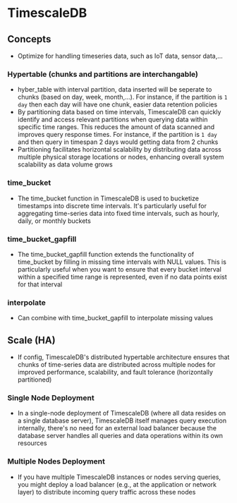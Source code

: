 # TimescaleDB

## Concepts
- Optimize for handling timeseries data, such as IoT data, sensor data,...

### Hypertable (chunks and partitions are interchangable)
- hyber_table with interval partition, data inserted will be seperate to chunks (based on day, week, month,...). For instance, if the partition is `1 day` then each day will have one chunk, easier data retention policies
- By partitioning data based on time intervals, TimescaleDB can quickly identify and access relevant partitions when querying data within specific time ranges. This reduces the amount of data scanned and improves query response times. For instance, if the partition is `1 day` and then query in timespan 2 days would getting data from 2 chunks
- Partitioning facilitates horizontal scalability by distributing data across multiple physical storage locations or nodes, enhancing overall system scalability as data volume grows

### time_bucket
- The time_bucket function in TimescaleDB is used to bucketize timestamps into discrete time intervals. It's particularly useful for aggregating time-series data into fixed time intervals, such as hourly, daily, or monthly buckets

### time_bucket_gapfill
- The time_bucket_gapfill function extends the functionality of time_bucket by filling in missing time intervals with NULL values. This is particularly useful when you want to ensure that every bucket interval within a specified time range is represented, even if no data points exist for that interval

### interpolate
- Can combine with time_bucket_gapfill to interpolate missing values

## Scale (HA)
- If config, TimescaleDB's distributed hypertable architecture ensures that chunks of time-series data are distributed across multiple nodes for improved performance, scalability, and fault tolerance (horizontally partitioned)

### Single Node Deployment
- In a single-node deployment of TimescaleDB (where all data resides on a single database server), TimescaleDB itself manages query execution internally, there's no need for an external load balancer because the database server handles all queries and data operations within its own resources

### Multiple Nodes Deployment
- If you have multiple TimescaleDB instances or nodes serving queries, you might deploy a load balancer (e.g., at the application or network layer) to distribute incoming query traffic across these nodes